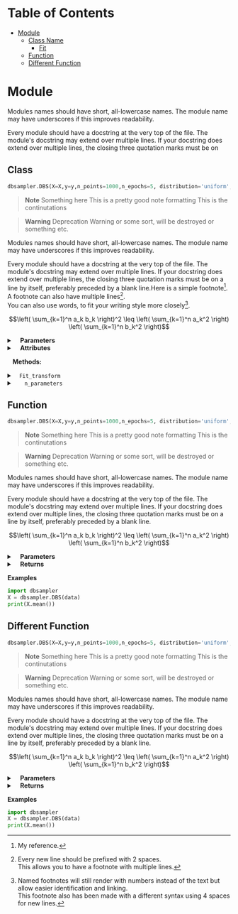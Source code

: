 # Table of Contents
- [Module](#module)
   - [Class Name](#module.class)
      - [Fit](#module.class.method)
   - [Function](#module.function)
   - [Different Function](#module.different_function)




<h1 id="module">Module</h1>
Modules names should have short, all-lowercase names.  The module name may
have underscores if this improves readability.

Every module should have a docstring at the very top of the file.  The
module's docstring may extend over multiple lines.  If your docstring does
extend over multiple lines, the closing three quotation marks must be on

<h2 id="module.class">Class</h2>

```python
dbsampler.DBS(X=X,y=y,n_points=1000,n_epochs=5, distribution='uniform', metric='euclidean')
```
> **Note** Something here This is a pretty good note formatting
> This is the continutations

> **Warning** Deprecation Warning or some sort, will be destroyed or something etc.

Modules names should have short, all-lowercase names.  The module name may
have underscores if this improves readability.

Every module should have a docstring at the very top of the file.  The
module's docstring may extend over multiple lines.  If your docstring does
extend over multiple lines, the closing three quotation marks must be on
a line by itself, preferably preceded by a blank line.Here is a simple footnote[^1].
A footnote can also have multiple lines[^2].  
You can also use words, to fit your writing style more closely[^3].


[^1]: My reference.
[^2]: Every new line should be prefixed with 2 spaces.  
  This allows you to have a footnote with multiple lines.
[^3]:
    Named footnotes will still render with numbers instead of the text but allow easier identification and linking.  
    This footnote also has been made with a different syntax using 4 spaces for new lines.

$$\left( \sum_{k=1}^n a_k b_k \right)^2 \leq \left( \sum_{k=1}^n a_k^2 \right) \left( \sum_{k=1}^n b_k^2 \right)$$


<details closed>
  <summary>&emsp;<b>Parameters</b></summary>
  <p/>
  <ul>
    <li><code>X</code>: numpy array of shape (samples,features) with the points of every class.</li>
    <li><code>Y</code>: 1-dimensional numpy array with labels of each points. Array must be flattened.</li>
    <li><code>n_points</code>: This determines the number of points sampled from the decision boundary. More points equates for a denser sample but slows the algorithm. Default is 1000.</li>
    <li><code>n_epochs</code>: This determines the number of epochs to be used. It is an iterative algorithm but it is very fast to converge. Default is 5. Currently working on a proof for an upper bound on the number of necessary iterations. </li>
    <li><code>distribution</code>: Initial point distribution, it is also the distribution of the points in the decision boundary. Currently supports only _uniform_ (default).</li>
    <li><code>metric</code>: metric used to compute the nearest neighbours. Currently only supports euclidean.</li>
  </ul>
</details>

 
<details closed>
  <summary>&emsp;<b>Attributes</b></summary>
  <ul>
    <li><code>n_parameters</code>: This tell you the number of points, it should be something cool but I dont really rememeber</li>
    <li><code>n_parameters</code>: This tell you the number of points, it should be something cool but I dont really rememeber</li>
    <li><code>n_parameters</code>: This tell you the number of points, it should be something cool but I dont really rememeber</li>
  </ul>
</details>


&nbsp;&nbsp;&nbsp;**Methods:**
<details closed>
  <summary>&nbsp;&nbsp;&nbsp;<code>Fit_transform</code></summary>
  This tell you the number of points, it should be something cool but I dont really rememeber
 
```python
dbsampler.DBS(X=X,y=y,n_points=1000,n_epochs=5, distribution='uniform', metric='euclidean')
```

</details>

<details closed>
  <summary>&nbsp;&nbsp;&nbsp;&nbsp;&nbsp;&nbsp;<code>n_parameters</code></summary>
  This tell you the number of points, it should be something cool but I dont really rememeber
 
```python
dbsampler.DBS(X=X,y=y,n_points=1000,n_epochs=5, distribution='uniform', metric='euclidean')
```

</details>



<h2 id="module.function">Function</h2>

```python
dbsampler.DBS(X=X,y=y,n_points=1000,n_epochs=5, distribution='uniform', metric='euclidean')
```
> **Note** Something here This is a pretty good note formatting
> This is the continutations

> **Warning** Deprecation Warning or some sort, will be destroyed or something etc.

Modules names should have short, all-lowercase names.  The module name may
have underscores if this improves readability.

Every module should have a docstring at the very top of the file.  The
module's docstring may extend over multiple lines.  If your docstring does
extend over multiple lines, the closing three quotation marks must be on
a line by itself, preferably preceded by a blank line.

$$\left( \sum_{k=1}^n a_k b_k \right)^2 \leq \left( \sum_{k=1}^n a_k^2 \right) \left( \sum_{k=1}^n b_k^2 \right)$$


<details closed>
  <summary>&emsp;<b>Parameters</b></summary>
  <p/>
  <ul>
    <li><code>X</code>: numpy array of shape (samples,features) with the points of every class.</li>
    <li><code>Y</code>: 1-dimensional numpy array with labels of each points. Array must be flattened.</li>
    <li><code>n_points</code>: This determines the number of points sampled from the decision boundary. More points equates for a denser sample but slows the algorithm. Default is 1000.</li>
    <li><code>n_epochs</code>: This determines the number of epochs to be used. It is an iterative algorithm but it is very fast to converge. Default is 5. Currently working on a proof for an upper bound on the number of necessary iterations. </li>
    <li><code>distribution</code>: Initial point distribution, it is also the distribution of the points in the decision boundary. Currently supports only _uniform_ (default).</li>
    <li><code>metric</code>: metric used to compute the nearest neighbours. Currently only supports euclidean.</li>
  </ul>
</details>

 
<details closed>
  <summary>&emsp;<b>Returns</b></summary>
  <ul>
    <li><cover>n_parameters</code>: numpy array (n_points, n_features) of points in the decision boundary.</li>
  </ul>
</details>


**Examples**
```python
import dbsampler
X = dbsampler.DBS(data)
print(X.mean())
```


<h2 id="module.different_function">Different Function</h2>

```python
dbsampler.DBS(X=X,y=y,n_points=1000,n_epochs=5, distribution='uniform', metric='euclidean')
```
> **Note** Something here This is a pretty good note formatting
> This is the continutations

> **Warning** Deprecation Warning or some sort, will be destroyed or something etc.

Modules names should have short, all-lowercase names.  The module name may
have underscores if this improves readability.

Every module should have a docstring at the very top of the file.  The
module's docstring may extend over multiple lines.  If your docstring does
extend over multiple lines, the closing three quotation marks must be on
a line by itself, preferably preceded by a blank line.

$$\left( \sum_{k=1}^n a_k b_k \right)^2 \leq \left( \sum_{k=1}^n a_k^2 \right) \left( \sum_{k=1}^n b_k^2 \right)$$


<details closed>
  <summary>&emsp;<b>Parameters</b></summary>
  <p/>
  <ul>
    <li><code>X</code>: numpy array of shape (samples,features) with the points of every class.</li>
    <li><code>Y</code>: 1-dimensional numpy array with labels of each points. Array must be flattened.</li>
    <li><code>n_points</code>: This determines the number of points sampled from the decision boundary. More points equates for a denser sample but slows the algorithm. Default is 1000.</li>
    <li><code>n_epochs</code>: This determines the number of epochs to be used. It is an iterative algorithm but it is very fast to converge. Default is 5. Currently working on a proof for an upper bound on the number of necessary iterations. </li>
    <li><code>distribution</code>: Initial point distribution, it is also the distribution of the points in the decision boundary. Currently supports only _uniform_ (default).</li>
    <li><code>metric</code>: metric used to compute the nearest neighbours. Currently only supports euclidean.</li>
  </ul>
</details>

 
<details closed>
  <summary>&emsp;<b>Returns</b></summary>
  <p/>
  <ul>
    <li><code>cover</code>: numpy array (n_points, n_features) of points in the decision boundary.</li>
    
  </ul>
</details>


**Examples**
```python
import dbsampler
X = dbsampler.DBS(data)
print(X.mean())
```
